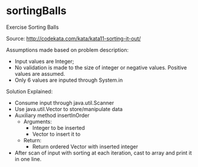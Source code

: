 # sortingBalls
Exercise Sorting Balls

Source:
http://codekata.com/kata/kata11-sorting-it-out/

Assumptions made based on problem description:
* Input values are Integer;
* No validation is made to the size of integer or negative values. Positive values are assumed.
* Only 6 values are inputed through System.in

Solution Explained:
* Consume input through java.util.Scanner
* Use java.util.Vector to store/manipulate data
* Auxiliary method insertInOrder
  * Arguments:
    * Integer to be inserted
    * Vector to insert it to
  * Return:
    * Return ordered Vector with inserted integer
* After scan of input with sorting at each iteration, cast to array and print it in one line.
